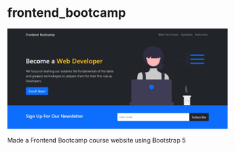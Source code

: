 # frontend_bootcamp

![alt_text](https://github.com/algonacci/frontend_bootcamp/blob/main/frontend%20bootcamp.jpg?raw=true)

Made a Frontend Bootcamp course website using Bootstrap 5
